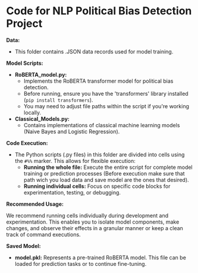 # Code for NLP Political Bias Detection Project

**Data:**

* This folder contains .JSON data records used for model training. 

**Model Scripts:**

* **RoBERTA_model.py:** 
    * Implements the RoBERTA transformer model for political bias detection.
    * Before running, ensure you have the 'transformers' library installed (`pip install transformers`).
    * You may need to adjust file paths within the script if you're working locally.
* **Classical_Models.py:**
    * Contains implementations of classical machine learning models (Naive Bayes and Logistic Regression).

**Code Execution:**

* The Python scripts (.py files) in this folder are divided into cells using the `#%%` marker. This allows for flexible execution:
    * **Running the whole file:** Execute the entire script for complete model training or prediction processes (Before execution make sure that path wich you load data and save model are the ones that desired).
    * **Running individual cells:** Focus on specific code blocks for experimentation, testing, or debugging.

**Recommended Usage:**

We recommend running cells individually during development and experimentation. This enables you to isolate model components, make changes, and observe their effects in a granular manner or keep a clean track of command executions.


**Saved Model:**

* **model.pkl:**  Represents a pre-trained RoBERTA model.  This file can be loaded for prediction tasks or to continue fine-tuning.


